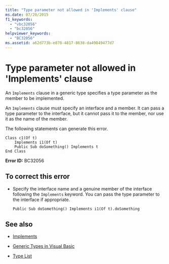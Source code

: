 ```yaml
---
title: "Type parameter not allowed in 'Implements' clause"
ms.date: 07/20/2015
f1_keywords: 
  - "vbc32056"
  - "bc32056"
helpviewer_keywords: 
  - "BC32056"
ms.assetid: a62d773b-e878-4817-8638-da49849477d7
---
```

# Type parameter not allowed in 'Implements' clause
An `Implements` clause in a generic type specifies a type parameter as the member to be implemented.  
  
 An `Implements` clause must specify an interface and a member. It can pass a type parameter to the interface, but it cannot pass it to the member, nor use it as the name of the member.  
  
 The following statements can generate this error.  
  
```  
Class c1(Of t)  
    Implements i1(Of t)  
    Public Sub doSomething() Implements t  
End Class  
```  
  
 **Error ID:** BC32056  
  
## To correct this error  
  
- Specify the interface name and a genuine member of the interface following the `Implements` keyword. You can pass the type parameter to the interface if appropriate.  
  
    ```  
    Public Sub doSomething() Implements i1(Of t).doSomething  
    ```  
  
## See also

- [Implements](../../visual-basic/language-reference/statements/implements-clause.md)

- [Generic Types in Visual Basic](../../visual-basic/programming-guide/language-features/data-types/generic-types.md)
- [Type List](../../visual-basic/language-reference/statements/type-list.md)
